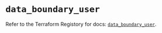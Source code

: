 # `data_boundary_user`

Refer to the Terraform Registory for docs: [`data_boundary_user`](https://registry.terraform.io/providers/hashicorp/boundary/1.1.11/docs/data-sources/user).

